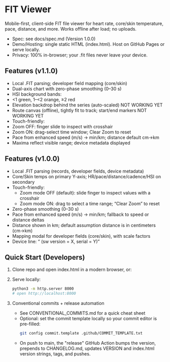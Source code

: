 # FIT Viewer

Mobile-first, client-side FIT file viewer for heart rate, core/skin temperature, pace, distance, and more. Works offline after load; no uploads.

- Spec: see docs/spec.md (Version 1.0.0)
- Demo/Hosting: single static HTML (index.html). Host on GitHub Pages or serve locally.
- Privacy: 100% in-browser; your .fit files never leave your device.

## Features (v1.1.0)
- Local .FIT parsing; developer field mapping (core/skin)
- Dual-axis chart with zero-phase smoothing (0–30 s)
- HSI background bands:
- <1 green, 1–<2 orange, ≥2 red
- Elevation backdrop behind the series (auto-scaled) NOT WORKING YET
- Route canvas (offline), tightly fit to track; start/end markers NOT WORKING YET
- Touch-friendly:
- Zoom OFF: finger slide to inspect with crosshair
- Zoom ON: drag-select time window; Clear Zoom to reset
- Pace from enhanced speed (m/s) → min/km; distance default cm→km
- Maxima reflect visible range; device metadata displayed

## Features (v1.0.0)
- Local .FIT parsing (records, developer fields, device metadata)
- Core/Skin temps on primary Y-axis; HR/pace/distance/cadence/HSI on secondary
- Touch-friendly:
  - Zoom mode OFF (default): slide finger to inspect values with a crosshair
  - Zoom mode ON: drag to select a time range; “Clear Zoom” to reset
- Zero-phase smoothing (0–30 s)
- Pace from enhanced speed (m/s) → min/km; fallback to speed or distance deltas
- Distance shown in km; default assumption distance is in centimeters (cm→km)
- Mapping modal for developer fields (core/skin), with scale factors
- Device line: “<brand> <product> (sw version = X, serial = Y)”

## Quick Start (Developers)
1. Clone repo and open index.html in a modern browser, or:
2. Serve locally:
   ```bash
   python3 -m http.server 8000
   # open http://localhost:8000
   ```

3. Conventional commits + release automation
   - See CONVENTIONAL_COMMITS.md for a quick cheat sheet
   - Optional: set the commit template locally so your commit editor is pre-filled:
     ```bash
     git config commit.template .github/COMMIT_TEMPLATE.txt
     ```
   - On push to main, the "release" GitHub Action bumps the version, prepends to CHANGELOG.md, updates VERSION and index.html version strings, tags, and pushes.
